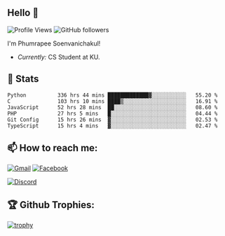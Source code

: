 
<h2>Hello 👋</h2> 

![Profile Views](https://komarev.com/ghpvc/?username=Homiez09&label=Profile%20views&color=0e75b6&style=flat)
![GitHub followers](https://img.shields.io/github/followers/HomieZ09.svg?style=social&label=Follow)


I'm Phumrapee Soenvanichakul!

- <i>Currently:</i> CS Student at KU.

<h2>👀 Stats</h2>

<!--START_SECTION:waka-->

```text
Python          336 hrs 44 mins █████████████▓░░░░░░░░░░░   55.20 %
C               103 hrs 10 mins ████▒░░░░░░░░░░░░░░░░░░░░   16.91 %
JavaScript      52 hrs 28 mins  ██░░░░░░░░░░░░░░░░░░░░░░░   08.60 %
PHP             27 hrs 5 mins   █░░░░░░░░░░░░░░░░░░░░░░░░   04.44 %
Git Config      15 hrs 26 mins  ▓░░░░░░░░░░░░░░░░░░░░░░░░   02.53 %
TypeScript      15 hrs 4 mins   ▓░░░░░░░░░░░░░░░░░░░░░░░░   02.47 %
```

<!--END_SECTION:waka-->

<h2>📫 How to reach me:</h2>

<a href="mailto:phumrapeesoen1@gmail.com">![Gmail](https://img.shields.io/badge/Gmail-D14836?style=for-the-badge&logo=gmail&logoColor=white)</a> 
<a href="https://web.facebook.com/phumrapee.soenvanichakul.3/">![Facebook](https://img.shields.io/badge/Facebook-4267B2?style=for-the-badge&logo=facebook&logoColor=white)</a>

<a href="https://discord.gg/EWnAEUtFVm">![Discord](https://discord.c99.nl/widget/theme-1/297740667784921089.png)</a> 

<h2>🏆 Github Trophies:</h2>

[![trophy](https://github-profile-trophy.vercel.app/?username=Homiez09&theme=discord&row=1)](https://github.com/ryo-ma/github-profile-trophy)
